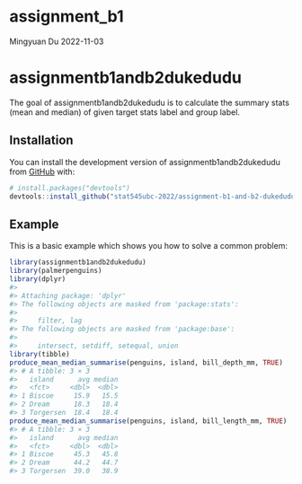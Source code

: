 assignment_b1
================
Mingyuan Du
2022-11-03

<!-- README.md is generated from README.Rmd. Please edit that file -->

# assignmentb1andb2dukedudu

<!-- badges: start -->
<!-- badges: end -->

The goal of assignmentb1andb2dukedudu is to calculate the summary stats
(mean and median) of given target stats label and group label.

## Installation

You can install the development version of assignmentb1andb2dukedudu
from [GitHub](https://github.com/) with:

``` r
# install.packages("devtools")
devtools::install_github("stat545ubc-2022/assignment-b1-and-b2-dukedudu", ref=0.1.0)
```

## Example

This is a basic example which shows you how to solve a common problem:

``` r
library(assignmentb1andb2dukedudu)
library(palmerpenguins)
library(dplyr)
#> 
#> Attaching package: 'dplyr'
#> The following objects are masked from 'package:stats':
#> 
#>     filter, lag
#> The following objects are masked from 'package:base':
#> 
#>     intersect, setdiff, setequal, union
library(tibble)
produce_mean_median_summarise(penguins, island, bill_depth_mm, TRUE)
#> # A tibble: 3 × 3
#>   island      avg median
#>   <fct>     <dbl>  <dbl>
#> 1 Biscoe     15.9   15.5
#> 2 Dream      18.3   18.4
#> 3 Torgersen  18.4   18.4
produce_mean_median_summarise(penguins, island, bill_length_mm, TRUE)
#> # A tibble: 3 × 3
#>   island      avg median
#>   <fct>     <dbl>  <dbl>
#> 1 Biscoe     45.3   45.8
#> 2 Dream      44.2   44.7
#> 3 Torgersen  39.0   38.9
```
